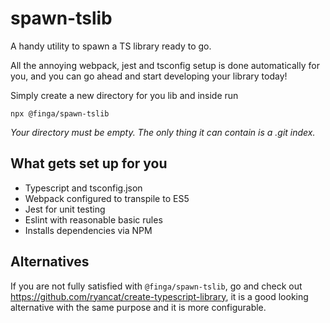 # spawn-tslib
A handy utility to spawn a TS library ready to go.

All the annoying webpack, jest and tsconfig setup is done automatically for you, and you can go ahead and start developing your library today!

Simply create a new directory for you lib and inside run

```
npx @finga/spawn-tslib
```

*Your directory must be empty. The only thing it can contain is a .git index.*

## What gets set up for you
- Typescript and tsconfig.json
- Webpack configured to transpile to ES5
- Jest for unit testing
- Eslint with reasonable basic rules
- Installs dependencies via NPM

## Alternatives
If you are not fully satisfied with `@finga/spawn-tslib`, go and check out https://github.com/ryancat/create-typescript-library,
it is a good looking alternative with the same purpose and it is more configurable.
